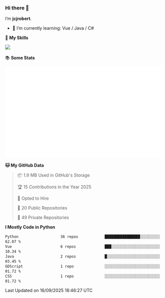### Hi there 👋

I’m **jcjrobert**.

- 🌱 I’m currently learning: Vue / Java / C#

🌟 **My Skills**

![](https://img.shields.io/badge/-Python-3e74a2?style=flat-square&logo=Python&logoColor=fff)

📚 **Some Stats**

![](https://github.com/jcjrobert/github-stats/blob/master/generated/overview.svg)

<!--START_SECTION:waka-->
**🐱 My GitHub Data** 

> 📦 1.9 MB Used in GitHub's Storage 
 > 
> 🏆 15 Contributions in the Year 2025
 > 
> 💼 Opted to Hire
 > 
> 📜 20 Public Repositories 
 > 
> 🔑 49 Private Repositories 
 > 
**I Mostly Code in Python** 

```text
Python                   36 repos            ████████████████░░░░░░░░░   62.07 % 
Vue                      6 repos             ███░░░░░░░░░░░░░░░░░░░░░░   10.34 % 
Java                     2 repos             █░░░░░░░░░░░░░░░░░░░░░░░░   03.45 % 
GDScript                 1 repo              ░░░░░░░░░░░░░░░░░░░░░░░░░   01.72 % 
CSS                      1 repo              ░░░░░░░░░░░░░░░░░░░░░░░░░   01.72 % 
```




 Last Updated on 16/09/2025 18:46:27 UTC
<!--END_SECTION:waka-->
